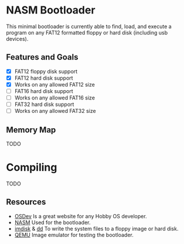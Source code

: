 # NASM Bootloader
This minimal bootloader is currently able to find, load, and execute
a program on any FAT12 formatted floppy or hard disk (including usb devices).

## Features and Goals
- [x] FAT12 floppy disk support
- [x] FAT12 hard disk support
- [x] Works on any allowed FAT12 size
- [ ] FAT16 hard disk support
- [ ] Works on any allowed FAT16 size
- [ ] FAT32 hard disk support
- [ ] Works on any allowed FAT32 size

## Memory Map
TODO

# Compiling
TODO

## Resources
* [OSDev] Is a great website for any Hobby OS developer.
* [NASM] Used for the bootloader.
* [imdisk] & [dd] To write the system files to a floppy image or hard disk.
* [QEMU] Image emulator for testing the bootloader.

[QEMU]:   http://www.qemu.org/
[imdisk]: http://www.ltr-data.se/opencode.html/
[dd]:     http://uranus.chrysocome.net/linux/rawwrite/dd-old.htm
[OSDev]:  http://wiki.osdev.org/Main_Page
[NASM]:   http://www.nasm.us/index.php